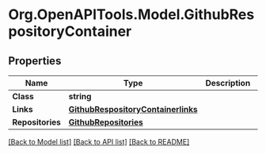 # Org.OpenAPITools.Model.GithubRespositoryContainer

## Properties

Name | Type | Description | Notes
------------ | ------------- | ------------- | -------------
**Class** | **string** |  | [optional] 
**Links** | [**GithubRespositoryContainerlinks**](GithubRespositoryContainerlinks.md) |  | [optional] 
**Repositories** | [**GithubRepositories**](GithubRepositories.md) |  | [optional] 

[[Back to Model list]](../README.md#documentation-for-models) [[Back to API list]](../README.md#documentation-for-api-endpoints) [[Back to README]](../README.md)

